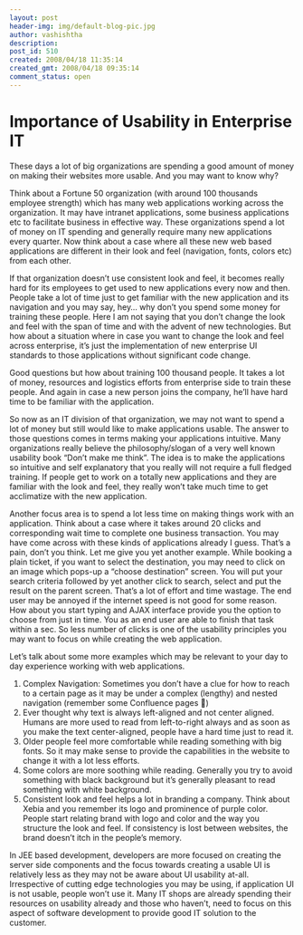 ```yaml
---
layout: post
header-img: img/default-blog-pic.jpg
author: vashishtha
description: 
post_id: 510
created: 2008/04/18 11:35:14
created_gmt: 2008/04/18 09:35:14
comment_status: open
---
```


# Importance of Usability in Enterprise IT

<p>These days a lot of big organizations are spending a good amount of money on making their websites more usable. And you may want to know why?</p>
<p>Think about a Fortune 50 organization (with around 100 thousands employee strength) which has many web applications working across the organization. It may have intranet applications, some business applications etc to facilitate business in effective way. These organizations spend a lot of money on IT spending and generally require many new applications every quarter. Now think about a case where all these new web based applications are different in their look and feel (navigation, fonts, colors etc) from each other.
<!--more--></p>
<p>If that organization doesn’t use consistent look and feel, it becomes really hard for its employees to get used to new applications every now and then. People take a lot of time just to get familiar with the new application and its navigation and you may say, hey… why don’t you spend some money for training these people. Here I am not saying that you don’t change the look and feel with the span of time and with the advent of new technologies. But how about a situation where in case you want to change the look and feel across enterprise, it’s just the implementation of new enterprise UI standards to those applications without significant code change.</p>
<p>Good questions but how about training 100 thousand people. It takes a lot of money, resources and logistics efforts from enterprise side to train these people. And again in case a new person joins the company, he’ll have hard time to be familiar with the application.</p>
<p>So now as an IT division of that organization, we may not want to spend a lot of money but still would like to make applications usable. The answer to those questions comes in terms making your applications intuitive. Many organizations really believe the philosophy/slogan of a very well known usability book “Don’t make me think”. The idea is to make the applications so intuitive and self explanatory that you really will not require a full fledged training. If people get to work on a totally new applications and they are familiar with the look and feel, they really won’t take much time to get acclimatize with the new application.</p>
<p>Another focus area is to spend a lot less time on making things work with an application. Think about a case where it takes around 20 clicks and corresponding wait time to complete one business transaction. You may have come across with these kinds of applications already I guess. That’s a pain, don’t you think. Let me give you yet another example. While booking a plain ticket, if you want to select the destination, you may need to click on an image which pops-up a “choose destination” screen. You will put your search criteria followed by yet another click to search, select and put the result on the parent screen. That’s a lot of effort and time wastage. The end user may be annoyed if the internet speed is not good for some reason. How about you start typing and AJAX interface provide you the option to choose from just in time. You as an end user are able to finish that task within a sec. So less number of clicks is one of the usability principles you may want to focus on while creating the web application.</p>
<p>Let’s talk about some more examples which may be relevant to your day to day experience working with web applications.
<ol>
<li>Complex Navigation: Sometimes you don’t have a clue for how to reach to a certain page as it may be under a complex (lengthy) and nested navigation (remember some Confluence pages )
<li>Ever thought why text is always left-aligned and not center aligned. Humans are more used to read from left-to-right always and as soon as you make the text center-aligned, people have a hard time just to read it.
<li>Older people feel more comfortable while reading something with big fonts. So it may make sense to provide the capabilities in the website to change it with a lot less efforts.
<li>Some colors are more soothing while reading. Generally you try to avoid something with black background but it’s generally pleasant to read something with white background.
<li>Consistent look and feel helps a lot in branding a company. Think about Xebia and you remember its logo and prominence of purple color. People start relating brand with logo and color and the way you structure the look and feel. If consistency is lost between websites, the brand doesn’t itch in the people’s memory.
</ol>
In JEE based development, developers are more focused on creating the server side components and the focus towards creating a usable UI is relatively less as they may not be aware about UI usability at-all. Irrespective of cutting edge technologies you may be using, if application UI is not usable, people won’t use it. Many IT shops are already spending their resources on usability already and those who haven’t, need to focus on this aspect of software development to provide good IT solution to the customer.</p>